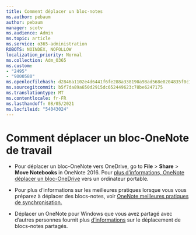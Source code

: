 ```yaml
---
title: Comment déplacer un bloc-notes
ms.author: pebaum
author: pebaum
manager: scotv
ms.audience: Admin
ms.topic: article
ms.service: o365-administration
ROBOTS: NOINDEX, NOFOLLOW
localization_priority: Normal
ms.collection: Adm_O365
ms.custom:
- "2495"
- "9000580"
ms.openlocfilehash: d2846a1102e4d6441f6fe288a338190a98ad568e0204835f0c1e1f4ea634cf56
ms.sourcegitcommit: b5f7da89a650d2915dc652449623c78be6247175
ms.translationtype: MT
ms.contentlocale: fr-FR
ms.lasthandoff: 08/05/2021
ms.locfileid: "54043024"
---
```

# <a name="how-to-move-a-onenote-notebook"></a>Comment déplacer un bloc-OneNote de travail

* Pour déplacer un bloc-OneNote vers OneDrive, go to **File**  >  **Share**  >  **Move Notebooks** in OneNote 2016. Pour [plus d’informations, OneNote déplacer un bloc-OneDrive](https://support.office.com/article/Move-a-OneNote-notebook-to-OneDrive-0af0a141-0bdf-49ab-9e50-45dbcca44082) vers un ordinateur portable.

* Pour plus d’informations sur les meilleures pratiques lorsque vous vous préparez à déplacer des blocs-notes, voir [OneNote meilleures pratiques de synchronisation.](https://support.microsoft.com/help/2819334/onenote-syncing-best-practices)

* Déplacer un OneNote pour Windows que vous avez partagé avec d’autres personnes fournit plus [d’informations](https://support.office.com/article/Move-a-OneNote-for-Windows-notebook-that-you-ve-shared-with-others-56c7659e-1850-49a6-8874-e2db6b440cd4) sur le déplacement de blocs-notes partagés.
